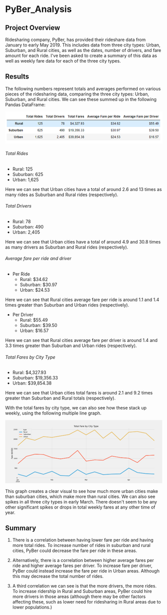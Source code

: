 # PyBer_Analysis

## Project Overview
Ridesharing company, PyBer, has provided their rideshare data from January to early May 2019. This includes data from three city types: Urban, Suburban, and Rural cities, as well as the dates, number of drivers, and fare amount for each ride. I've been asked to create a summary of this data as well as weekly fare data for each of the three city types.

## Results
The following numbers represent totals and averages performed on various pieces of the ridesharing data, comparing the three city types: Urban, Suburban, and Rural cities. We can see these summed up in the following Pandas DataFrame:

![](Resources/Pyber_Summary.png)

###### Total Rides
- Rural: 125
- Suburban: 625
- Urban: 1,625

Here we can see that Urban cities have a total of around 2.6 and 13 times as many rides as Suburban and Rural rides (respectively).

###### Total Drivers
- Rural: 78
- Suburban: 490
- Urban: 2,405

Here we can see that Urban cities have a total of around 4.9 and 30.8 times as many drivers as Suburban and Rural rides (respectively).

###### Average fare per ride and driver
- Per Ride
  - Rural: $34.62
  - Suburban: $30.97
  - Urban: $24.53

Here we can see that Rural cities average fare per ride is around 1.1 and 1.4 times greater than Suburban and Urban rides (respectively).

- Per Driver
	- Rural: $55.49
	- Suburban: $39.50
	- Urban: $16.57

Here we can see that Rural cities average fare per driver is around 1.4 and 3.3 times greater than Suburban and Urban rides (respectively).

###### Total Fares by City Type
- Rural: $4,327.93
- Suburban: $19,356.33
- Urban: $39,854.38

Here we can see that Urban cities total fares is around 2.1 and 9.2 times greater than Suburban and Rural totals (respectively).

With the total fares by city type, we can also see how these stack up weekly, using the following multiple line graph.

![](analysis/Pyber_fare_summary.png)

This graph creates a clear visual to see how much more urban cities make than suburban cities, which make more than rural cities. We can also see spikes in all three city types in early March. There doesn't seem to be any other significant spikes or drops in total weekly fares at any other time of year.

## Summary

1. There is a correlation between having lower fare per ride and having more total rides. To increase number of rides in suburban and rural cities, PyBer could decrease the fare per ride in these areas.

2. Alternatively, there is a correlation between higher average fares per ride and higher average fares per driver. To increase fare per driver, PyBer could instead increase the fare per ride in Urban areas. Although this may decrease the total number of rides.

3. A third correlation we can see is that the more drivers, the more rides. To increase ridership in Rural and Suburban areas, PyBer could hire more drivers in those areas (although there may be other factors affecting these, such as lower need for ridesharing in Rural areas due to lower populations.)
